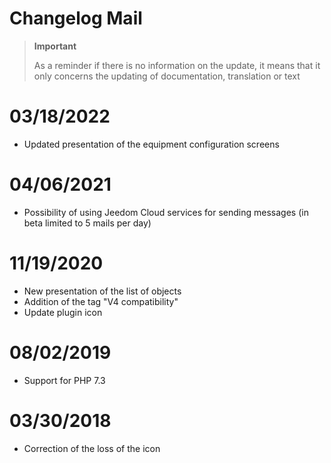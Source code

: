 # Changelog Mail

>**Important**
>
>As a reminder if there is no information on the update, it means that it only concerns the updating of documentation, translation or text

# 03/18/2022

- Updated presentation of the equipment configuration screens

# 04/06/2021

- Possibility of using Jeedom Cloud services for sending messages (in beta limited to 5 mails per day)

# 11/19/2020

- New presentation of the list of objects
- Addition of the tag "V4 compatibility"
- Update plugin icon

# 08/02/2019

- Support for PHP 7.3

# 03/30/2018

- Correction of the loss of the icon
